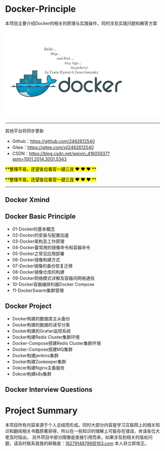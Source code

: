 # Docker-Principle
本项目主要介绍Docker的相关的原理与实践操作，同时涉及实践问题和解答方案

![Image text](Xmind/001.jpg)

-----------------------------------------------------------------------------------------------
其他平台将同步更新

- Github：https://github.com/2462612540
- Gitee：https://gitee.com/xjl2462612540
- CSDN：https://blog.csdn.net/weixin_41605937?spm=1001.2014.3001.5343

<mark>**整理不易，还望各位看官一键三连 :heart: :heart: :heart: **</mark>

<mark>**整理不易，还望各位看官一键三连 :heart: :heart: :heart: **</mark>

-----------------------------------------------------------------------------------------------

## Docker Xmind


## Docker Basic Principle
- 01-Docker的基本概念
- 02-Docker的安装与配置加速
- 03-Docker架构及工作原理
- 04-Docker最常用的镜像命令和容器命令
- 05-Docker之常见应用部署
- 06-Docker镜像构建方式
- 07-Docker镜像的备份恢复迁移
- 08-Docker镜像仓库的构建
- 09-Docker网络模式详解及容器间网络通信
- 10-Docker容器编排利器Docker Compose
- 11-DockerSwarm集群管理

## Docker Project
- Docker构建的数据库主从备份
- Docker构建的数据的读写分离
- Docker构建的Grafan监控系统
- Docker构建Redis Cluster集群环境
- Docker-Compose搭建Redis Cluster集群环境
- Docker-Compose搭建MQ集群
- Docker构建jenkins集群
- Docker构建Zookeeper集群
- Dokcer构建Nginx主备服务
- Dokcer构建k8s集群

## Docker Interview Questions



# Project Summary

本项目所有内容来源于个人总结而形成。同时大部分内容是学习互联网上的相关知识和翻阅相关书籍原著获得，所以在一些知识的理解上可能存在错误，肯请各位大佬及时指出。
另外项目中部分图像是直接引用而来，如果涉及到相关的版权问题，请及时联系我我的邮箱是：18279148786@163.com 本人将立即改正。
